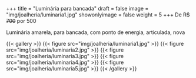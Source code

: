 +++
title = "Luminária para bancada"
draft = false
image = "img/joalheria/luminaria1.jpg"
showonlyimage = false
weight = 5
+++
De ~~R$ 700~~ por <span class="price">500</span>

<!--more-->

Luminária amarela, para bancada, com ponto de energia, articulada, nova

{{< gallery >}}
{{< figure src="img/joalheria/luminaria1.jpg" >}}
{{< figure src="img/joalheria/luminaria2.jpg" >}}
{{< figure src="img/joalheria/luminaria3.jpg" >}}
{{< figure src="img/joalheria/luminaria4.jpg" >}}
{{< figure src="img/joalheria/luminaria5.jpg" >}}
{{< /gallery >}}

